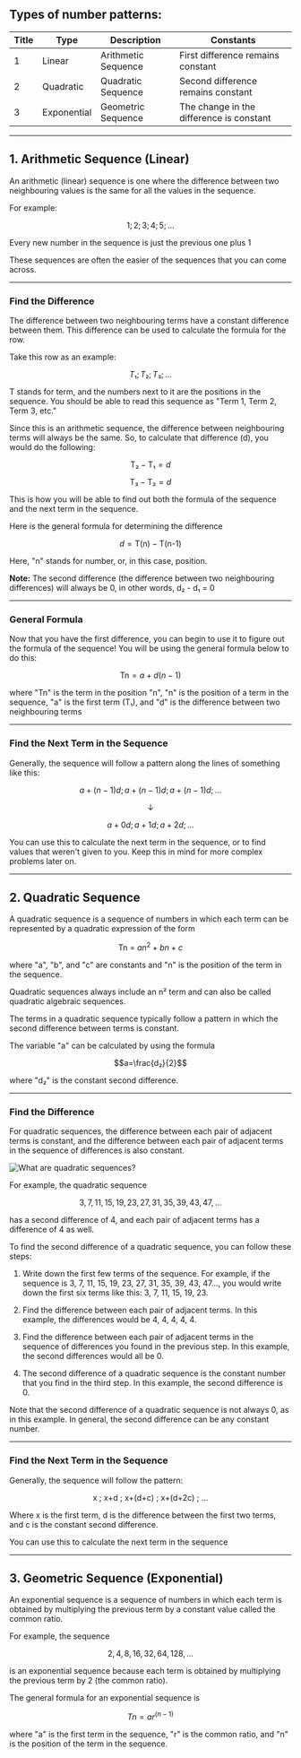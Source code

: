 ## Types of number patterns:

Title | Type | Description | Constants
--- | --- | --- | ---
1 | Linear | Arithmetic Sequence | First difference remains constant
2 | Quadratic | Quadratic Sequence | Second difference remains constant
3 | Exponential | Geometric Sequence | The change in the difference is constant

---
## 1. Arithmetic Sequence (Linear)

An arithmetic (linear) sequence is one where the difference between two neighbouring values is the same for all the values in the sequence.

For example:

$$1 ; 2 ; 3 ; 4 ; 5 ; ...$$

Every new number in the sequence is just the previous one plus 1

These sequences are often the easier of the sequences that you can come across. 

---
### Find the Difference

The difference between two neighbouring terms have a constant difference between them. This difference can be used to calculate the formula for the row.

Take this row as an example:

$$  T₁ ; T₂ ; T₃ ; ...$$

T stands for term, and the numbers next to it are the positions in the sequence. You should be able to read this sequence as "Term 1, Term 2, Term 3, etc."

Since this is an arithmetic sequence, the difference between neighbouring terms will always be the same. So, to calculate that difference (d), you would do the following:

$$ \text{T₂} - \text{T₁} = d$$

$$ \text{T₃} - \text{T₂} = d$$

This is how you will be able to find out both the formula of the sequence and the next term in the sequence.

Here is the general formula for determining the difference

$$d=\text{T(n)} - \text{T(n-1)}$$

Here, "n" stands for number, or, in this case, position.

**Note:** The second difference (the difference between two neighbouring differences) will always be 0, in other words, d₂ - d₁ = 0

---
### General Formula

Now that you have the first difference, you can begin to use it to figure out the formula of the sequence! You will be using the general formula below to do this:

$$ \text{Tn} = a + d(n-1) $$

where "Tn" is the term in the position "n", "n" is the position of a term in the sequence, "a" is the first term (T₁), and "d" is the difference between two neighbouring terms

---
### Find the Next Term in the Sequence

Generally, the sequence will follow a pattern along the lines of something like this:

$$ a + (n-1)d ; a + (n-1)d ;  a + (n-1)d ;  ...$$

$$↓$$

$$ a + 0d ; a + 1d ;  a + 2d ;  ...$$

You can use this to calculate the next term in the sequence, or to find values that weren't given to you. Keep this in mind for more complex problems later on. 

---
## 2. Quadratic Sequence

A quadratic sequence is a sequence of numbers in which each term can be represented by a quadratic expression of the form

$$ \text{Tn = } a n^2 + b n + c $$

where "a", "b", and "c" are constants and "n" is the position of the term in the sequence.

Quadratic sequences always include an n² term and can also be called quadratic algebraic sequences.

The terms in a quadratic sequence typically follow a pattern in which the second difference between terms is constant. 

The variable "a" can be calculated by using the formula

$$a=\frac{d₂}{2}$$

where "d₂" is the constant second difference.

---
### Find the Difference

For quadratic sequences, the difference between each pair of adjacent terms is constant, and the difference between each pair of adjacent terms in the sequence of differences is also constant.

![What are quadratic sequences?](https://thirdspacelearning.com/wp-content/uploads/2021/07/Quadratic-Sequences-What-is-Card.png)

For example, the quadratic sequence

$$3, 7, 11, 15, 19, 23, 27, 31, 35, 39, 43, 47, ...$$

has a second difference of 4, and each pair of adjacent terms has a difference of 4 as well.

To find the second difference of a quadratic sequence, you can follow these steps:

1.  Write down the first few terms of the sequence. For example, if the sequence is 3, 7, 11, 15, 19, 23, 27, 31, 35, 39, 43, 47..., you would write down the first six terms like this: 3, 7, 11, 15, 19, 23.

2.  Find the difference between each pair of adjacent terms. In this example, the differences would be 4, 4, 4, 4, 4.

3.  Find the difference between each pair of adjacent terms in the sequence of differences you found in the previous step. In this example, the second differences would all be 0.

4.  The second difference of a quadratic sequence is the constant number that you find in the third step. In this example, the second difference is 0.

Note that the second difference of a quadratic sequence is not always 0, as in this example. In general, the second difference can be any constant number.

---
### Find the Next Term in the Sequence

Generally, the sequence will follow the pattern:

$$ \text{ x ; }\text{x+d ; } \text{x+(d+c) ; } \text{x+(d+2c) ; } ...$$

Where x is the first term, d is the difference between the first two terms, and c is the constant second difference.

You can use this to calculate the next term in the sequence

---

## 3. Geometric Sequence (Exponential)

An exponential sequence is a sequence of numbers in which each term is obtained by multiplying the previous term by a constant value called the common ratio.

For example, the sequence

$$2, 4, 8, 16, 32, 64, 128, ... $$

is an exponential sequence because each term is obtained by multiplying the previous term by 2 (the common ratio). 

The general formula for an exponential sequence is 

$$Tn = a  r^{(n-1)}$$

where "a" is the first term in the sequence, "r" is the common ratio, and "n" is the position of the term in the sequence.